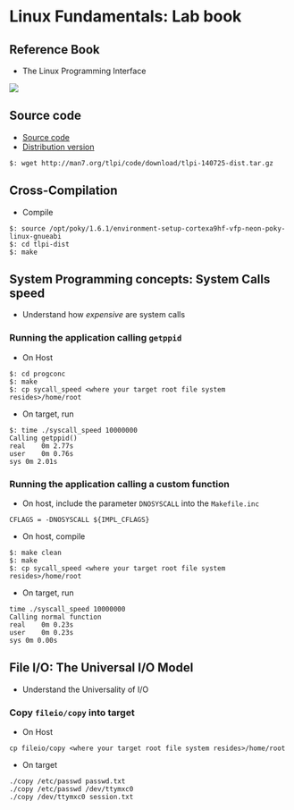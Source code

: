 # Linux Fundamentals: Lab book

## Reference Book

* The Linux Programming Interface

![](http://man7.org/tlpi/cover/TLPI-front-cover.png)

## Source code

* [Source code](http://man7.org/tlpi/code/online/all_files_by_chapter.html)
* [Distribution version](http://man7.org/tlpi/code/download/tlpi-140725-dist.tar.gz)

~~~~{.bash}
$: wget http://man7.org/tlpi/code/download/tlpi-140725-dist.tar.gz
~~~~

## Cross-Compilation

* Compile

~~~~{.bash}
$: source /opt/poky/1.6.1/environment-setup-cortexa9hf-vfp-neon-poky-linux-gnueabi
$: cd tlpi-dist
$: make
~~~~


## System Programming concepts: System Calls speed

* Understand how _expensive_ are system calls

### Running the application calling `getppid`

* On Host

~~~~{.bash}
$: cd progconc
$: make
$: cp sycall_speed <where your target root file system resides>/home/root
~~~~

* On target, run

~~~~{.bash}
$: time ./syscall_speed 10000000
Calling getppid()
real    0m 2.77s
user    0m 0.76s
sys 0m 2.01s
~~~~

### Running the application calling a custom function

* On host, include the parameter `DNOSYSCALL` into the `Makefile.inc`

~~~~{.makefile}
CFLAGS = -DNOSYSCALL ${IMPL_CFLAGS}
~~~~

* On host, compile

~~~~{.makefile}
$: make clean
$: make
$: cp sycall_speed <where your target root file system resides>/home/root
~~~~

* On target, run

~~~~{.bash}
time ./syscall_speed 10000000
Calling normal function
real    0m 0.23s
user    0m 0.23s
sys 0m 0.00s
~~~~


## File I/O: The Universal I/O Model

* Understand the Universality of I/O

### Copy `fileio/copy` into target

* On Host

~~~~{.bash}
cp fileio/copy <where your target root file system resides>/home/root
~~~~

* On target

~~~~{.bash}
./copy /etc/passwd passwd.txt
./copy /etc/passwd /dev/ttymxc0
./copy /dev/ttymxc0 session.txt
~~~~
